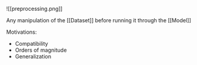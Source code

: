![[preprocessing.png]]

Any manipulation of the [[Dataset]] before running it through the [[Model]]
 
 Motivations:
 - Compatibility
 - Orders of magnitude
 - Generalization